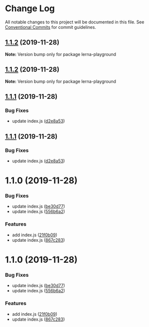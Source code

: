 # Change Log

All notable changes to this project will be documented in this file.
See [Conventional Commits](https://conventionalcommits.org) for commit guidelines.

## [1.1.2](https://github.com/taylrj/lerna-playground/compare/v1.1.1...v1.1.2) (2019-11-28)

**Note:** Version bump only for package lerna-playground





## [1.1.2](https://github.com/taylrj/lerna-playground/compare/v1.1.1...v1.1.2) (2019-11-28)

**Note:** Version bump only for package lerna-playground





## [1.1.1](https://github.com/taylrj/lerna-playground/compare/v1.1.0...v1.1.1) (2019-11-28)


### Bug Fixes

* update index.js ([d2e8a53](https://github.com/taylrj/lerna-playground/commit/d2e8a53e5a6f49cf5853c8e2074d9f1b38922508))





## [1.1.1](https://github.com/taylrj/lerna-playground/compare/v1.1.0...v1.1.1) (2019-11-28)


### Bug Fixes

* update index.js ([d2e8a53](https://github.com/taylrj/lerna-playground/commit/d2e8a53e5a6f49cf5853c8e2074d9f1b38922508))





# 1.1.0 (2019-11-28)


### Bug Fixes

* update index.js ([be30d77](https://github.com/taylrj/lerna-playground/commit/be30d77a7f1cdc89dd189a3b97d2bee60eb2f1e6))
* update index.js ([556b6a2](https://github.com/taylrj/lerna-playground/commit/556b6a2016aad370c6a102cc20fe417ddaa8a684))


### Features

* add index.js ([21f0b09](https://github.com/taylrj/lerna-playground/commit/21f0b091ba918617c7f079b8a6adc8e9b8426ce6))
* update index.js ([867c283](https://github.com/taylrj/lerna-playground/commit/867c283553f082ca46361ba4a66b314a09cea4cc))





# 1.1.0 (2019-11-28)


### Bug Fixes

* update index.js ([be30d77](https://github.com/taylrj/lerna-playground/commit/be30d77a7f1cdc89dd189a3b97d2bee60eb2f1e6))
* update index.js ([556b6a2](https://github.com/taylrj/lerna-playground/commit/556b6a2016aad370c6a102cc20fe417ddaa8a684))


### Features

* add index.js ([21f0b09](https://github.com/taylrj/lerna-playground/commit/21f0b091ba918617c7f079b8a6adc8e9b8426ce6))
* update index.js ([867c283](https://github.com/taylrj/lerna-playground/commit/867c283553f082ca46361ba4a66b314a09cea4cc))
